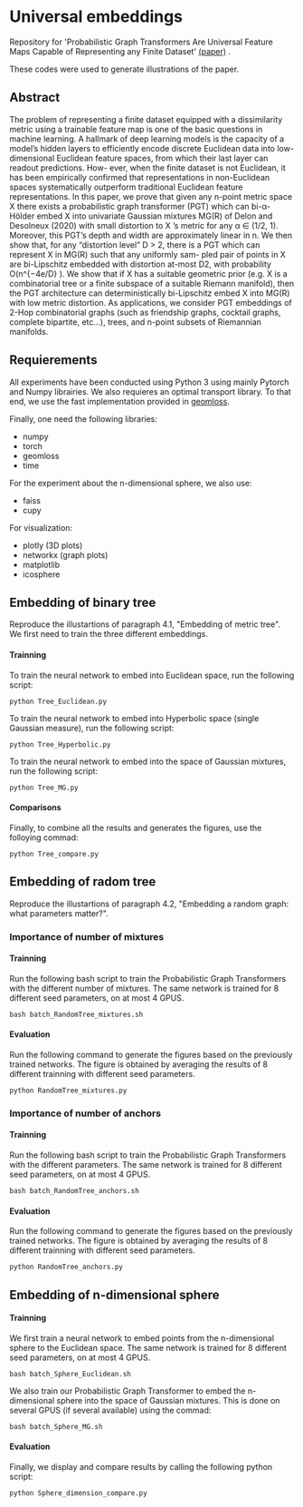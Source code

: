 # Universal embeddings
Repository for 'Probabilistic Graph Transformers Are Universal Feature Maps Capable of Representing any Finite Dataset' [(paper)](https://www.jmlr.org/papers/v24/22-1246.html)
.

These codes were used to generate illustrations of the paper. 

## Abstract
The problem of representing a finite dataset equipped with a dissimilarity metric using a trainable
feature map is one of the basic questions in machine learning. A hallmark of deep learning models
is the capacity of a model’s hidden layers to efficiently encode discrete Euclidean data into low-
dimensional Euclidean feature spaces, from which their last layer can readout predictions. How-
ever, when the finite dataset is not Euclidean, it has been empirically confirmed that representations
in non-Euclidean spaces systematically outperform traditional Euclidean feature representations.
In this paper, we prove that given any n-point metric space X there exists a probabilistic graph
transformer (PGT) which can bi-α-Hölder embed X into univariate Gaussian mixtures MG(R) of
Delon and Desolneux (2020) with small distortion to X ’s metric for any α ∈ (1/2, 1). Moreover,
this PGT’s depth and width are approximately linear in n. We then show that, for any “distortion
level” D > 2, there is a PGT which can represent X in MG(R) such that any uniformly sam-
pled pair of points in X are bi-Lipschitz embedded with distortion at-most D2, with probability
O(n^{−4e/D} ). We show that if X has a suitable geometric prior (e.g. X is a combinatorial tree or
a finite subspace of a suitable Riemann manifold), then the PGT architecture can deterministically
bi-Lipschitz embed X into MG(R) with low metric distortion. As applications, we consider PGT
embeddings of 2-Hop combinatorial graphs (such as friendship graphs, cocktail graphs, complete
bipartite, etc...), trees, and n-point subsets of Riemannian manifolds.


## Requierements
All experiments have been conducted using Python 3 using mainly Pytorch and Numpy librairies. We also requieres an optimal transport library. To that end, we use the fast implementation provided in [geomloss](https://www.kernel-operations.io/geomloss/). 

Finally, one need the following libraries:

- numpy
- torch
- geomloss
- time

For the experiment about the n-dimensional sphere, we also use:

- faiss 
- cupy 

For visualization: 

- plotly (3D plots)
- networkx (graph plots)
- matplotlib
- icosphere

## Embedding of binary tree
Reproduce the illustartions of paragraph 4.1, "Embedding of metric tree". We first need to train the three different embeddings.

#### Trainning
To train the neural network to embed into Euclidean space, run the following script:

```console
python Tree_Euclidean.py

```

To train the neural network to embed into Hyperbolic space (single Gaussian measure), run the following script:

```console
python Tree_Hyperbolic.py

```

To train the neural network to embed into the space of Gaussian mixtures, run the following script:

```console
python Tree_MG.py

```

#### Comparisons
Finally, to combine all the results and generates the figures, use the folloying commad:

```console
python Tree_compare.py

```

## Embedding of radom tree 
Reproduce the illustartions of paragraph 4.2, "Embedding a random graph: what parameters matter?". 

### Importance of number of mixtures
#### Trainning
Run the following bash script to train the Probabilistic Graph Transformers with the different number of mixtures. The same network is trained for 8 different seed parameters, on at most 4 GPUS. 

```console
bash batch_RandomTree_mixtures.sh

```

#### Evaluation
Run the following command to generate the figures based on the previously trained networks. The figure is obtained by averaging the results of 8 different trainning with different seed parameters.

```console
python RandomTree_mixtures.py

```

### Importance of number of anchors
#### Trainning
Run the following bash script to train the Probabilistic Graph Transformers with the different parameters. The same network is trained for 8 different seed parameters, on at most 4 GPUS. 

```console
bash batch_RandomTree_anchors.sh

```

#### Evaluation
Run the following command to generate the figures based on the previously trained networks. The figure is obtained by averaging the results of 8 different trainning with different seed parameters.

```console
python RandomTree_anchors.py

```

## Embedding of n-dimensional sphere 

#### Trainning

We first train a neural network to embed points from the n-dimensional sphere to the Euclidean space. The same network is trained for 8 different seed parameters, on at most 4 GPUS. 


```console
bash batch_Sphere_Euclidean.sh

```

We also train our Probabilistic Graph Transformer to embed the n-dimensional sphere into the space of Gaussian mixtures. This is done on several GPUS (if several available) using the commad:

```console
bash batch_Sphere_MG.sh

```

#### Evaluation
Finally, we display and compare results by calling the following python script:

```console
python Sphere_dimension_compare.py

``` 
